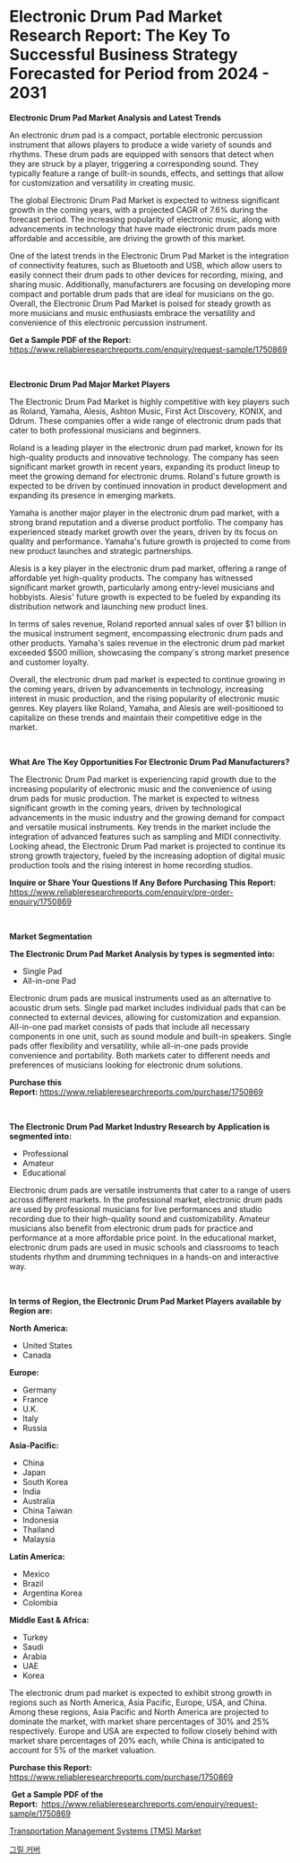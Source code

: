 <p><h1>Electronic Drum Pad Market Research Report: The Key To Successful Business Strategy Forecasted for Period from 2024 - 2031</h1></p><p><strong>Electronic Drum Pad Market Analysis and Latest Trends</strong></p>
<p><p>An electronic drum pad is a compact, portable electronic percussion instrument that allows players to produce a wide variety of sounds and rhythms. These drum pads are equipped with sensors that detect when they are struck by a player, triggering a corresponding sound. They typically feature a range of built-in sounds, effects, and settings that allow for customization and versatility in creating music.</p><p>The global Electronic Drum Pad Market is expected to witness significant growth in the coming years, with a projected CAGR of 7.6% during the forecast period. The increasing popularity of electronic music, along with advancements in technology that have made electronic drum pads more affordable and accessible, are driving the growth of this market.</p><p>One of the latest trends in the Electronic Drum Pad Market is the integration of connectivity features, such as Bluetooth and USB, which allow users to easily connect their drum pads to other devices for recording, mixing, and sharing music. Additionally, manufacturers are focusing on developing more compact and portable drum pads that are ideal for musicians on the go. Overall, the Electronic Drum Pad Market is poised for steady growth as more musicians and music enthusiasts embrace the versatility and convenience of this electronic percussion instrument.</p></p>
<p><strong>Get a Sample PDF of the Report:&nbsp;</strong> <a href="https://www.reliableresearchreports.com/enquiry/request-sample/1750869">https://www.reliableresearchreports.com/enquiry/request-sample/1750869</a></p>
<p>&nbsp;</p>
<p><strong>Electronic Drum Pad Major Market Players</strong></p>
<p><p>The Electronic Drum Pad Market is highly competitive with key players such as Roland, Yamaha, Alesis, Ashton Music, First Act Discovery, KONIX, and Ddrum. These companies offer a wide range of electronic drum pads that cater to both professional musicians and beginners.</p><p>Roland is a leading player in the electronic drum pad market, known for its high-quality products and innovative technology. The company has seen significant market growth in recent years, expanding its product lineup to meet the growing demand for electronic drums. Roland's future growth is expected to be driven by continued innovation in product development and expanding its presence in emerging markets.</p><p>Yamaha is another major player in the electronic drum pad market, with a strong brand reputation and a diverse product portfolio. The company has experienced steady market growth over the years, driven by its focus on quality and performance. Yamaha's future growth is projected to come from new product launches and strategic partnerships.</p><p>Alesis is a key player in the electronic drum pad market, offering a range of affordable yet high-quality products. The company has witnessed significant market growth, particularly among entry-level musicians and hobbyists. Alesis' future growth is expected to be fueled by expanding its distribution network and launching new product lines.</p><p>In terms of sales revenue, Roland reported annual sales of over $1 billion in the musical instrument segment, encompassing electronic drum pads and other products. Yamaha's sales revenue in the electronic drum pad market exceeded $500 million, showcasing the company's strong market presence and customer loyalty.</p><p>Overall, the electronic drum pad market is expected to continue growing in the coming years, driven by advancements in technology, increasing interest in music production, and the rising popularity of electronic music genres. Key players like Roland, Yamaha, and Alesis are well-positioned to capitalize on these trends and maintain their competitive edge in the market.</p></p>
<p>&nbsp;</p>
<p><strong>What Are The Key Opportunities For Electronic Drum Pad Manufacturers?</strong></p>
<p><p>The Electronic Drum Pad market is experiencing rapid growth due to the increasing popularity of electronic music and the convenience of using drum pads for music production. The market is expected to witness significant growth in the coming years, driven by technological advancements in the music industry and the growing demand for compact and versatile musical instruments. Key trends in the market include the integration of advanced features such as sampling and MIDI connectivity. Looking ahead, the Electronic Drum Pad market is projected to continue its strong growth trajectory, fueled by the increasing adoption of digital music production tools and the rising interest in home recording studios.</p></p>
<p><strong>Inquire or Share Your Questions If Any Before Purchasing This Report:</strong> <a href="https://www.reliableresearchreports.com/enquiry/pre-order-enquiry/1750869">https://www.reliableresearchreports.com/enquiry/pre-order-enquiry/1750869</a></p>
<p>&nbsp;</p>
<p><strong>Market Segmentation</strong></p>
<p><strong>The Electronic Drum Pad Market Analysis by types is segmented into:</strong></p>
<p><ul><li>Single Pad</li><li>All-in-one Pad</li></ul></p>
<p><p>Electronic drum pads are musical instruments used as an alternative to acoustic drum sets. Single pad market includes individual pads that can be connected to external devices, allowing for customization and expansion. All-in-one pad market consists of pads that include all necessary components in one unit, such as sound module and built-in speakers. Single pads offer flexibility and versatility, while all-in-one pads provide convenience and portability. Both markets cater to different needs and preferences of musicians looking for electronic drum solutions.</p></p>
<p><strong>Purchase this Report:&nbsp;</strong><a href="https://www.reliableresearchreports.com/purchase/1750869">https://www.reliableresearchreports.com/purchase/1750869</a></p>
<p>&nbsp;</p>
<p><strong>The Electronic Drum Pad Market Industry Research by Application is segmented into:</strong></p>
<p><ul><li>Professional</li><li>Amateur</li><li>Educational</li></ul></p>
<p><p>Electronic drum pads are versatile instruments that cater to a range of users across different markets. In the professional market, electronic drum pads are used by professional musicians for live performances and studio recording due to their high-quality sound and customizability. Amateur musicians also benefit from electronic drum pads for practice and performance at a more affordable price point. In the educational market, electronic drum pads are used in music schools and classrooms to teach students rhythm and drumming techniques in a hands-on and interactive way.</p></p>
<p>&nbsp;</p>
<p><strong>In terms of Region, the Electronic Drum Pad Market Players available by Region are:</strong></p>
<p>
    <p> <strong> North America: </strong>
        <ul>
            <li>United States</li>
            <li>Canada</li>
        </ul>
        </p> 
    <p> <strong> Europe: </strong>
        <ul>
            <li>Germany</li>
            <li>France</li>
            <li>U.K.</li>
            <li>Italy</li>
            <li>Russia</li>
        </ul>
        </p> 
    <p> <strong> Asia-Pacific: </strong>
        <ul>
            <li>China</li>
            <li>Japan</li>
            <li>South Korea</li>
            <li>India</li>
            <li>Australia</li>
            <li>China Taiwan</li>
            <li>Indonesia</li>
            <li>Thailand</li>
            <li>Malaysia</li>
        </ul>
        </p> 
    <p> <strong> Latin America: </strong>
        <ul>
            <li>Mexico</li>
            <li>Brazil</li>
            <li>Argentina Korea</li>
            <li>Colombia</li>
        </ul>
        </p> 
    <p> <strong> Middle East & Africa: </strong>
        <ul>
            <li>Turkey</li>
            <li>Saudi</li>
            <li>Arabia</li>
            <li>UAE</li>
            <li>Korea</li>
        </ul>
    </p>
    </p>
<p><p>The electronic drum pad market is expected to exhibit strong growth in regions such as North America, Asia Pacific, Europe, USA, and China. Among these regions, Asia Pacific and North America are projected to dominate the market, with market share percentages of 30% and 25% respectively. Europe and USA are expected to follow closely behind with market share percentages of 20% each, while China is anticipated to account for 5% of the market valuation.</p></p>
<p><strong>Purchase this Report: </strong><a href="https://www.reliableresearchreports.com/purchase/1750869">https://www.reliableresearchreports.com/purchase/1750869</a></p>
<p>&nbsp;<strong>Get a Sample PDF of the Report:&nbsp;&nbsp;</strong><a href="https://www.reliableresearchreports.com/enquiry/request-sample/1750869">https://www.reliableresearchreports.com/enquiry/request-sample/1750869</a></p>
<p><strong></strong></p>
<p><p><a href="https://summer-dogwood-3e9.notion.site/Transportation-Management-Systems-TMS-Market-Size-Market-Trends-and-Growth-Outlook-forecasted-fo-8e5b03c16a1d4a06a2ffdec4cac7907d">Transportation Management Systems (TMS) Market</a></p><p><a href="https://medium.com/@ieremiapadurariu20221/%EA%B7%B8%EB%A6%B4-%EC%BB%A4%EB%B2%84-%EC%8B%9C%EC%9E%A5-%EC%A0%90%EC%9C%A0%EC%9C%A8-%EC%A7%84%ED%99%94-%EB%B0%8F-%EC%8B%9C%EC%9E%A5-%EC%84%B1%EC%9E%A5-%ED%8A%B8%EB%A0%8C%EB%93%9C-2024-2031-b7036076aad5">그릴 커버</a></p></p>